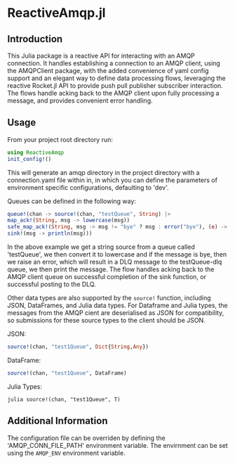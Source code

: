 # ReactiveAmqp.jl

## Introduction
This Julia package is a reactive API for interacting with an AMQP connection. It handles establishing a connection to an AMQP client, using the AMQPClient package, with the added convenience of yaml config support and an elegant way to define data processing flows, leveraging the reactive Rocket.jl API to provide push pull publisher subscriber interaction. The flows handle acking back to the AMQP client upon fully processing a message, and provides convenient error handling.

## Usage
From your project root directory run:
```julia
using ReactiveAmqp
init_config!()
```


This will generate an amqp directory in the project directory with a connection.yaml file within in, in which you can define the parameters of environment specific configurations, defaulting to 'dev'. 

Queues can be defined in the following way:

```julia
queue!(chan -> source!(chan, "testQueue", String) |>
map_ack!(String, msg -> lowercase(msg))
safe_map_ack!(String, msg -> msg != "bye" ? msg : error("bye"), (e) -> ()) |>
sink!(msg -> println(msg)))
```


In the above example we get a string source from a queue called 'testQueue', we then convert it to lowercase and if the message is bye, then we raise an error, which will result in a DLQ message to the testQueue-dlq queue, we then print the message. The flow handles acking back to the AMQP client queue on successful completion of the sink function, or successful posting to the DLQ.

Other data types are also supported by the `source!` function, including JSON, DataFrames, and Julia data types. For Dataframe and Julia types, the messages from the AMQP cient are deserialised as JSON for compatibility, so submissions for these source types to the client should be JSON.

JSON: 
```julia 
source!(chan, "test1Queue", Dict{String,Any})
```

DataFrame: 
```julia 
source!(chan, "test1Queue", DataFrame)
```

Julia Types: 
```
julia source!(chan, "test1Queue", T)
```

## Additional Information
The configuration file can be overriden by defining the 'AMQP_CONN_FILE_PATH' environment variable. The envirnment can be set using the  `AMQP_ENV` environment variable.
